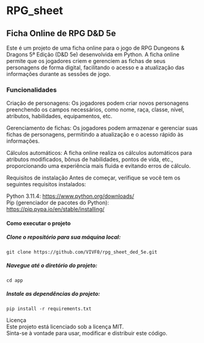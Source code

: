 # RPG_sheet
## Ficha Online de RPG D&D 5e
Este é um projeto de uma ficha online para o jogo de RPG Dungeons & Dragons 5ª Edição (D&D 5e) desenvolvida em Python. A ficha online permite que os jogadores criem e gerenciem as fichas de seus personagens de forma digital, facilitando o acesso e a atualização das informações durante as sessões de jogo.

### Funcionalidades
Criação de personagens: Os jogadores podem criar novos personagens preenchendo os campos necessários, como nome, raça, classe, nível, atributos, habilidades, equipamentos, etc.

Gerenciamento de fichas: Os jogadores podem armazenar e gerenciar suas fichas de personagens, permitindo a atualização e o acesso rápido às informações.

Cálculos automáticos: A ficha online realiza os cálculos automáticos para atributos modificados, bônus de habilidades, pontos de vida, etc., proporcionando uma experiência mais fluida e evitando erros de cálculo.

Requisitos de instalação
Antes de começar, verifique se você tem os seguintes requisitos instalados:

Python 3.11.4: https://www.python.org/downloads/ <br>
Pip (gerenciador de pacotes do Python): https://pip.pypa.io/en/stable/installing/

#### Como executar o projeto
##### Clone o repositório para sua máquina local:
```
git clone https://github.com/VIVF0/rpg_sheet_ded_5e.git
```
##### Navegue até o diretório do projeto:
```
cd app
```
##### Instale as dependências do projeto:
```
pip install -r requirements.txt
```

Licença<br>
Este projeto está licenciado sob a licença MIT. <br>Sinta-se à vontade para usar, modificar e distribuir este código.
